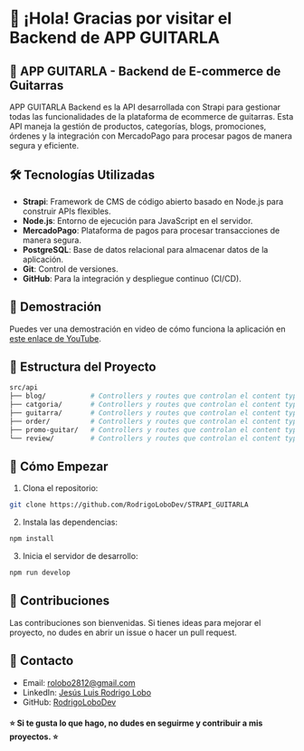 # 👋 ¡Hola! Gracias por visitar el Backend de APP GUITARLA

## 🎸 APP GUITARLA - Backend de E-commerce de Guitarras

APP GUITARLA Backend es la API desarrollada con Strapi para gestionar todas las funcionalidades de la plataforma de ecommerce de guitarras. Esta API maneja la gestión de productos, categorías, blogs, promociones, órdenes y la integración con MercadoPago para procesar pagos de manera segura y eficiente.

## 🛠️ Tecnologías Utilizadas

- **Strapi**: Framework de CMS de código abierto basado en Node.js para construir APIs flexibles.
- **Node.js**: Entorno de ejecución para JavaScript en el servidor.
- **MercadoPago**: Plataforma de pagos para procesar transacciones de manera segura.
- **PostgreSQL**: Base de datos relacional para almacenar datos de la aplicación.
- **Git**: Control de versiones.
- **GitHub**: Para la integración y despliegue continuo (CI/CD).

## 🎥 Demostración

Puedes ver una demostración en video de cómo funciona la aplicación en [este enlace de YouTube](https://youtu.be/p_KtkqA98P8).

## 📂 Estructura del Proyecto

```bash
src/api
├── blog/           # Controllers y routes que controlan el content type de blog
├── catgoria/       # Controllers y routes que controlan el content type de categoria
├── guitarra/       # Controllers y routes que controlan el content type de guitarra
├── order/          # Controllers y routes que controlan el content type de order
├── promo-guitar/   # Controllers y routes que controlan el content type de promo-guitar
└── review/         # Controllers y routes que controlan el content type de review
```

## 🚀 Cómo Empezar
1. Clona el repositorio:

```bash
git clone https://github.com/RodrigoLoboDev/STRAPI_GUITARLA
```
2. Instala las dependencias:

```bash
npm install
```

3. Inicia el servidor de desarrollo:

```bash
npm run develop
```

## 🤝 Contribuciones
Las contribuciones son bienvenidas. Si tienes ideas para mejorar el proyecto, no dudes en abrir un issue o hacer un pull request.

## 📧 Contacto
- Email: rolobo2812@gmail.com
- LinkedIn: [Jesús Luis Rodrigo Lobo](https://www.linkedin.com/in/jes%C3%BAs-luis-rodrigo-lobo-6594a81b4/)
- GitHub: [RodrigoLoboDev](https://github.com/RodrigoLoboDev)

#### ⭐️ Si te gusta lo que hago, no dudes en seguirme y contribuir a mis proyectos. ⭐️